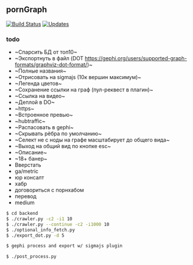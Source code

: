 pornGraph 
---
[![Build Status](https://travis-ci.org/esemi/pornhub-graph.svg?branch=master)](https://travis-ci.org/esemi/pornhub-graph) [![Updates](https://pyup.io/repos/github/esemi/pornhub-graph/shield.svg)](https://pyup.io/repos/github/esemi/pornhub-graph/)


### todo
- ~Спарсить БД от топ10~
- ~Экспортнуть в файл (DOT https://gephi.org/users/supported-graph-formats/graphviz-dot-format/)~
- ~Полные названия~
- ~Отрисовать на sigmajs (10к вершин максимум)~
- ~Легенда цветов~
- ~Сохранение ссылки на граф (пул-реквест в плагин)~
- ~Ссылка на видео~
- ~Деплой в DO~ 
- ~https~
- ~Встроенное превью~
- ~hubtraffic~
- ~Распасовать в gephi~
- ~Скрывать рёбра по умолчанию~
- ~Селект не с ноды на графе масштабирует до общего вида~
- ~Выход на общий вид по кнопке esc~
- ~Описание~
- ~18+ банер~
- Вверстать
- ga/metric 
- юр консалт
- хабр
- договориться с порнхабом
- перевод
- medium



```bash
$ cd backend
$ ./crawler.py -c2 -i1 10
$ ./crawler.py --continue -c2 -i1000 10
$ ./optional_info_fetch.py
$ ./export_dot.py -d 5

$ gephi process and export w/ sigmajs plugin

$ ./post_process.py
```
